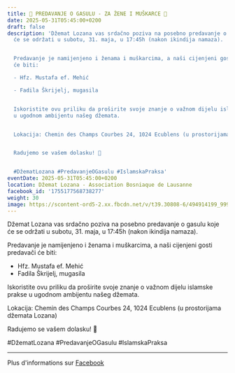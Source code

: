 ```yaml
---
title: 🕌 PREDAVANJE O GASULU - ZA ŽENE I MUŠKARCE 🕌
date: 2025-05-31T05:45:00+0200
draft: false
description: 'Džemat Lozana vas srdačno poziva na posebno predavanje o gasulu koje
  će se održati u subotu, 31. maja, u 17:45h (nakon ikindija namaza).


  Predavanje je namijenjeno i ženama i muškarcima, a naši cijenjeni gosti predavači
  će biti:

  - Hfz. Mustafa ef. Mehić

  - Fadila Škrijelj, mugasila


  Iskoristite ovu priliku da proširite svoje znanje o važnom dijelu islamske prakse
  u ugodnom ambijentu našeg džemata.


  Lokacija: Chemin des Champs Courbes 24, 1024 Ecublens (u prostorijama džemata Lozana)


  Radujemo se vašem dolasku! 🤲


  #DžematLozana #PredavanjeOGasulu #IslamskaPraksa'
eventDate: 2025-05-31T05:45:00+0200
location: Džemat Lozana - Association Bosniaque de Lausanne
facebook_id: '1755177568738277'
weight: 30
image: https://scontent-ord5-2.xx.fbcdn.net/v/t39.30808-6/494914199_999822612278338_4903146151217973195_n.jpg?_nc_cat=102&ccb=1-7&_nc_sid=9e60e4&_nc_ohc=53mY095r0lAQ7kNvwFPVDUT&_nc_oc=AdlkilRoi1KXSpnTIZbx3O4F9aGmcsRx1_25Jyo_oFPxN5D-9EEK5beMMM4WOYFEfGQ&_nc_zt=23&_nc_ht=scontent-ord5-2.xx&edm=ABTKTjYEAAAA&_nc_gid=AJb7JvBWCWu4NKsg7gzsLg&oh=00_AfWpxnpPMiSzfctfEBLKeHirytoXVy5B4ESk77h-hu1EKg&oe=68B2F224
---
```


Džemat Lozana vas srdačno poziva na posebno predavanje o gasulu koje će se održati u subotu, 31. maja, u 17:45h (nakon ikindija namaza).

Predavanje je namijenjeno i ženama i muškarcima, a naši cijenjeni gosti predavači će biti:
- Hfz. Mustafa ef. Mehić
- Fadila Škrijelj, mugasila

Iskoristite ovu priliku da proširite svoje znanje o važnom dijelu islamske prakse u ugodnom ambijentu našeg džemata.

Lokacija: Chemin des Champs Courbes 24, 1024 Ecublens (u prostorijama džemata Lozana)

Radujemo se vašem dolasku! 🤲

#DžematLozana #PredavanjeOGasulu #IslamskaPraksa

---

Plus d'informations sur [Facebook](https://facebook.com/events/1755177568738277)